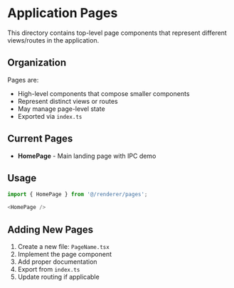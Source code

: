# Application Pages

This directory contains top-level page components that represent different views/routes in the application.

## Organization

Pages are:
- High-level components that compose smaller components
- Represent distinct views or routes
- May manage page-level state
- Exported via `index.ts`

## Current Pages

- **HomePage** - Main landing page with IPC demo

## Usage

```typescript
import { HomePage } from '@/renderer/pages';

<HomePage />
```

## Adding New Pages

1. Create a new file: `PageName.tsx`
2. Implement the page component
3. Add proper documentation
4. Export from `index.ts`
5. Update routing if applicable
